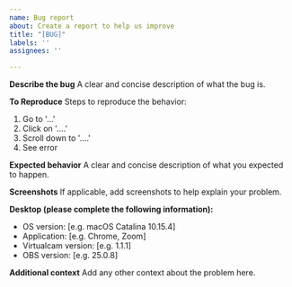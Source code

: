 ```yaml
---
name: Bug report
about: Create a report to help us improve
title: "[BUG]"
labels: ''
assignees: ''

---
```


**Describe the bug**
A clear and concise description of what the bug is.

**To Reproduce**
Steps to reproduce the behavior:
1. Go to '...'
2. Click on '....'
3. Scroll down to '....'
4. See error

**Expected behavior**
A clear and concise description of what you expected to happen.

**Screenshots**
If applicable, add screenshots to help explain your problem.

**Desktop (please complete the following information):**
 - OS version: [e.g. macOS Catalina 10.15.4]
 - Application: [e.g. Chrome, Zoom]
 - Virtualcam version: [e.g. 1.1.1]
 - OBS version: [e.g. 25.0.8]

**Additional context**
Add any other context about the problem here.
